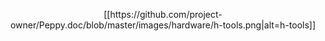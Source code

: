 <p align="center">
[[https://github.com/project-owner/Peppy.doc/blob/master/images/hardware/h-tools.png|alt=h-tools]]
</p>